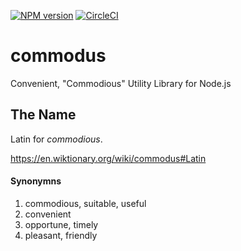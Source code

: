 [![NPM version][npm-image]][npm-url]
[![CircleCI][circleci-image]][circleci-url]

# commodus
Convenient, "Commodious" Utility Library for Node.js

## The Name

Latin for _commodious_.

<https://en.wiktionary.org/wiki/commodus#Latin>

#### Synonymns

1. commodious, suitable, useful
2. convenient
3. opportune, timely
4. pleasant, friendly

[npm-image]: https://img.shields.io/npm/v/commodus.svg?style=flat-square
[npm-url]: https://www.npmjs.com/package/commodus
[circleci-image]: https://img.shields.io/circleci/project/github/DerekSeverson/commodus.svg?style=flat-square
[circleci-url]: https://circleci.com/gh/DerekSeverson/commodus
